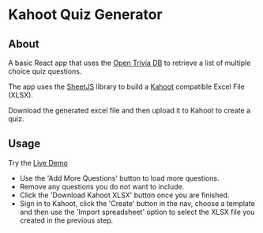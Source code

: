 # Kahoot Quiz Generator

## About

A basic React app that uses the [Open Trivia DB](https://opentdb.com/) to retrieve a list of multiple choice quiz questions.

The app uses the [SheetJS](https://github.com/SheetJS/sheetjs) library to build a [Kahoot](https://kahoot.com) compatible Excel File (XLSX).

Download the generated excel file and then upload it to Kahoot to create a quiz.

## Usage

Try the [Live Demo](https://devtrends.github.io/quiz-generator-for-kahoot)

- Use the 'Add More Questions' button to load more questions.
- Remove any questions you do not want to include.
- Click the 'Download Kahoot XLSX' button once you are finished.
- Sign in to Kahoot, click the 'Create' button in the nav, choose a template and then use the 'Import spreadsheet' option to select the XLSX file you created in the previous step.
